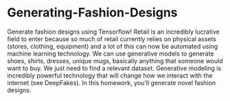 # Generating-Fashion-Designs

Generate fashion designs using Tensorflow! Retail is an incredibly lucrative field to enter because so much of retail currently relies on physical assets (stores, clothing, equipment) and a lot of this can now be automated using machine learning technology. We can use generative models to generate shoes, shirts, dresses, unique mugs, basically anything that someone would want to buy. We just need to find a relevant dataset. Generative modeling is incredibly powerful technology that will change how we interact with the internet (see DeepFakes). In this homework, you'll generate novel fashion designs. 
